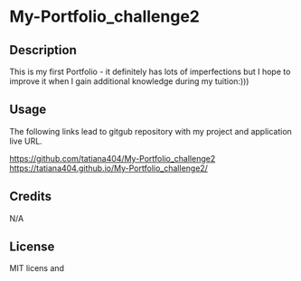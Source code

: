 # My-Portfolio_challenge2

## Description

This is my first Portfolio -  it definitely has lots of imperfections but I hope to improve it when I gain additional knowledge during my tuition:)))

## Usage

The following links lead to gitgub repository with my project and  application live URL.

https://github.com/tatiana404/My-Portfolio_challenge2
https://tatiana404.github.io/My-Portfolio_challenge2/

## Credits

N/A

## License

MIT licens and
